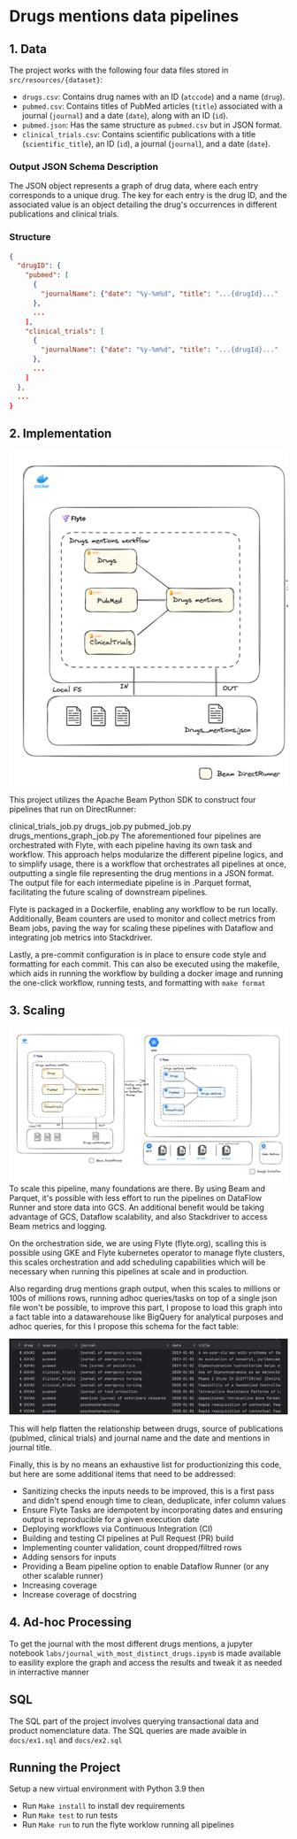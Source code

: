 # Drugs mentions data pipelines

## 1. Data
The project works with the following four data files stored in `src/resources/{dataset}`:
- `drugs.csv`: Contains drug names with an ID (`atccode`) and a name (`drug`).
- `pubmed.csv`: Contains titles of PubMed articles (`title`) associated with a journal (`journal`) and a date (`date`), along with an ID (`id`).
- `pubmed.json`: Has the same structure as `pubmed.csv` but in JSON format.
- `clinical_trials.csv`: Contains scientific publications with a title (`scientific_title`), an ID (`id`), a journal (`journal`), and a date (`date`).


### Output JSON Schema Description

The JSON object represents a graph of drug data, where each entry corresponds to a unique drug. The 
key for each entry is the drug ID, and the associated value is an object detailing the drug's occurrences in different publications and clinical trials.

### Structure

```json
{
  "drugID": {
    "pubmed": [
      {
        "journalName": {"date": "%y-%m%d", "title": "...{drugId}..."
      },
      ...
    ],
    "clinical_trials": [
      {
        "journalName": {"date": "%y-%m%d", "title": "...{drugId}..."
      },
      ...
    ]
  },
  ...
}
```

## 2. Implementation
![img_1.png](docs/actual.png)

This project utilizes the Apache Beam Python SDK to construct four pipelines that run on DirectRunner:

clinical_trials_job.py
drugs_job.py
pubmed_job.py
drugs_mentions_graph_job.py
The aforementioned four pipelines are orchestrated with Flyte, with each pipeline having its own task and workflow. This approach helps modularize the different pipeline logics, and to simplify usage, there is a workflow that orchestrates all pipelines at once, outputting a single file representing the drug mentions in a JSON format. The output file for each intermediate pipeline is in .Parquet format, facilitating the future scaling of downstream pipelines.

Flyte is packaged in a Dockerfile, enabling any workflow to be run locally. Additionally, Beam 
counters are used to monitor and collect metrics from Beam jobs, paving the way for scaling these 
pipelines with Dataflow and integrating job metrics into Stackdriver.

Lastly, a pre-commit configuration is in place to ensure code style and formatting for each 
commit. This can also be executed using the makefile, which aids in running the workflow by 
building a docker image and running the one-click workflow, running tests, and 
formatting with `make format`
## 3. Scaling
![img.png](docs/scaling.png)
To scale this pipeline, many foundations are there. By using Beam and Parquet, it's possible 
with less effort to run the pipelines on DataFlow Runner and store data into GCS. An additional 
benefit would be taking advantage of GCS, Dataflow scalability, and also Stackdriver to access 
Beam metrics and logging.

On the orchestration side, we are using Flyte (flyte.org), scalling 
this is possible using GKE and Flyte kubernetes operator to manage flyte clusters, this scales 
orchestration and add scheduling capabilities which will be necessary when running this 
pipelines at scale and in production.

Also regarding drug mentions graph output, when this scales to millions or 100s of millions rows,
running adhoc queries/tasks on top of a single json file won't be possible, to improve this part,
I propose to load this graph into a fact table into a datawarehouse like BigQuery for analytical 
purposes and adhoc queries, for this I propose this schema for the fact table:

![img.png](docs/output_schema.png)

This will help flatten the relationship between drugs, source of publications (publmed, clinical 
trials) and journal name and the date and mentions in journal title.

Finally, this is by no means an exhaustive list for productionizing this code, but here are some additional items that need to be addressed:

- Sanitizing checks the inputs needs to be improved, this is a first pass and didn't spend enough 
  time to clean, deduplicate, infer column values
- Ensure Flyte Tasks are idempotent by incorporating dates and ensuring output is reproducible for a given execution date
- Deploying workflows via Continuous Integration (CI)
- Building and testing CI pipelines at Pull Request (PR) build
- Implementing counter validation, count dropped/filtred rows
- Adding sensors for inputs
- Providing a Beam pipeline option to enable Dataflow Runner (or any other scalable runner)
- Increasing coverage
- Increase coverage of docstring 


## 4. Ad-hoc Processing
To get the journal with the most different drugs mentions, a jupyter notebook 
`labs/journal_with_most_distinct_drugs.ipynb` is made available 
to easility explore the graph and access the results and tweak it as needed in interractive manner
## SQL
The SQL part of the project involves querying transactional data and product nomenclature data.
The SQL queries are made avaible in `docs/ex1.sql` and `docs/ex2.sql`

## Running the Project
Setup a new virtual environment with Python 3.9 then
- Run `Make install` to install dev requirements
- Run `Make test` to run tests
- Run `Make run` to run the flyte worklow running all pipelines

